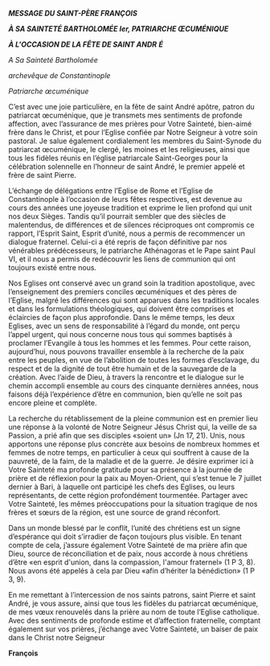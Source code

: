 ***MESSAGE DU SAINT-PÈRE FRANÇOIS***

***À SA SAINTETÉ BARTHOLOMÉE Ier, PATRIARCHE ŒCUMÉNIQUE***

***À L'OCCASION DE LA FÊTE DE SAINT ANDR*** ***É***

*A Sa Sainteté Bartholomée*

*archevêque de Constantinople*

*Patriarche œcuménique*

C’est avec une joie particulière, en la fête de saint André apôtre, patron du patriarcat œcuménique, que je transmets mes sentiments de profonde affection, avec l’assurance de mes prières pour Votre Sainteté, bien-aimé frère dans le Christ, et pour l’Eglise confiée par Notre Seigneur à votre soin pastoral. Je salue également cordialement les membres du Saint-Synode du patriarcat œcuménique, le clergé, les moines et les religieuses, ainsi que tous les fidèles réunis en l’église patriarcale Saint-Georges pour la célébration solennelle en l’honneur de saint André, le premier appelé et frère de saint Pierre.

L’échange de délégations entre l’Eglise de Rome et l’Eglise de Constantinople à l’occasion de leurs fêtes respectives, est devenue au cours des années une joyeuse tradition et exprime le lien profond qui unit nos deux Sièges. Tandis qu’il pourrait sembler que des siècles de malentendus, de différences et de silences réciproques ont compromis ce rapport, l’Esprit Saint, Esprit d’unité, nous a permis de recommencer un dialogue fraternel. Celui-ci a été repris de façon définitive par nos vénérables prédécesseurs, le patriarche Athénagoras et le Pape saint Paul VI, et il nous a permis de redécouvrir les liens de communion qui ont toujours existé entre nous.

Nos Eglises ont conservé avec un grand soin la tradition apostolique, avec l’enseignement des premiers conciles œcuméniques et des pères de l’Eglise, malgré les différences qui sont apparues dans les traditions locales et dans les formulations théologiques, qui doivent être comprises et éclaircies de façon plus approfondie. Dans le même temps, les deux Eglises, avec un sens de responsabilité à l’égard du monde, ont perçu l’appel urgent, qui nous concerne nous tous qui sommes baptisés à proclamer l’Evangile à tous les hommes et les femmes. Pour cette raison, aujourd’hui, nous pouvons travailler ensemble à la recherche de la paix entre les peuples, en vue de l’abolition de toutes les formes d’esclavage, du respect et de la dignité de tout être humain et de la sauvegarde de la création. Avec l’aide de Dieu, à travers la rencontre et le dialogue sur le chemin accompli ensemble au cours des cinquante dernières années, nous faisons déjà l’expérience d’être en communion, bien qu’elle ne soit pas encore pleine et complète.

La recherche du rétablissement de la pleine communion est en premier lieu une réponse à la volonté de Notre Seigneur Jésus Christ qui, la veille de sa Passion, a prié afin que ses disciples «soient un» (Jn 17, 21). Unis, nous apportons une réponse plus concrète aux besoins de nombreux hommes et femmes de notre temps, en particulier à ceux qui souffrent à cause de la pauvreté, de la faim, de la maladie et de la guerre. Je désire exprimer ici à Votre Sainteté ma profonde gratitude pour sa présence à la journée de prière et de réflexion pour la paix au Moyen-Orient, qui s’est tenue le 7 juillet dernier à Bari, à laquelle ont participé les chefs des Eglises, ou leurs représentants, de cette région profondément tourmentée. Partager avec Votre Sainteté, les mêmes préoccupations pour la situation tragique de nos frères et sœurs de la région, est une source de grand réconfort.

Dans un monde blessé par le conflit, l’unité des chrétiens est un signe d’espérance qui doit s’irradier de façon toujours plus visible. En tenant compte de cela, j’assure également Votre Sainteté de ma prière afin que Dieu, source de réconciliation et de paix, nous accorde à nous chrétiens d’être «en esprit d'union, dans la compassion, l'amour fraternel» (1 P 3, 8). Nous avons été appelés à cela par Dieu «afin d’hériter la bénédiction» (1 P 3, 9).

En me remettant à l’intercession de nos saints patrons, saint Pierre et saint André, je vous assure, ainsi que tous les fidèles du patriarcat œcuménique, de mes vœux renouvelés dans la prière au nom de toute l’Eglise catholique. Avec des sentiments de profonde estime et d’affection fraternelle, comptant également sur vos prières, j’échange avec Votre Sainteté, un baiser de paix dans le Christ notre Seigneur

**François**